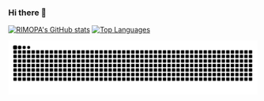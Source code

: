 ### Hi there 👋

<!--
**RIMOPA/RIMOPA** is a ✨ _special_ ✨ repository because its `README.md` (this file) appears on your GitHub profile.

Here are some ideas to get you started:

- 🔭 I’m currently working on ...
- 🌱 I’m currently learning ...
- 👯 I’m looking to collaborate on ...
- 🤔 I’m looking for help with ...
- 💬 Ask me about ...
- 📫 How to reach me: ...
- 😄 Pronouns: ...
- ⚡ Fun fact: ...
-->

[![RIMOPA's GitHub stats](https://github-readme-stats.vercel.app/api?username=RIMOPA&count_private=true&show_icons=true&theme=dark&border_radius=15px&include_all_commits=true)](https://github.com/RIMOPA/)
[![Top Languages](https://github-readme-stats.vercel.app/api/top-langs/?username=RIMOPA&langs_count=10&count_private=true&show_icons=true&theme=dark&border_radius=15px&include_all_commits=true&layout=compact)](https://github.com/RIMOPA?tab=repositories)
<p align=center><img align="center" src="https://raw.githubusercontent.com/RIMOPA/RIMOPA/output/github-contribution-grid-snake.svg" /></p>
